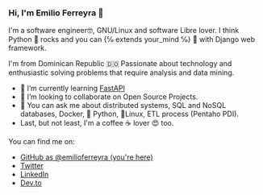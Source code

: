 ### Hi, I'm Emilio Ferreyra 👋

I'm a software engineer🤓️, GNU/Linux and software Libre lover. 
I think Python 🐍️ rocks and you can {℅ extends your_mind ℅} 🤯️ with Django web framework.

I'm from Dominican Republic 🇩🇴️ Passionate about technology and enthusiastic solving problems that require analysis and data mining.
<!-- - 🔭 I’m currently working on ... -->
- 📖️ I’m currently learning [FastAPI](https://fastapi.tiangolo.com)
- 👯 I’m looking to collaborate on Open Source Projects.
- 💬 You can ask me about distributed systems, SQL and NoSQL databases, Docker, 🐍️ Python, 🐧️Linux, ETL process (Pentaho PDI).
- Last, but not least, I'm a coffee ☕️ lover 😍️ too.

You can find me on:

* [GitHub as @emilioferreyra (you're here)](https://github.com/emilioferreyra)
* [Twitter](https://twitter.com/Emilio_Ferreyra)
* [LinkedIn](https://www.linkedin.com/in/ramonemilioferreyra/)
* [Dev.to](https://dev.to/emilioferreyra)
